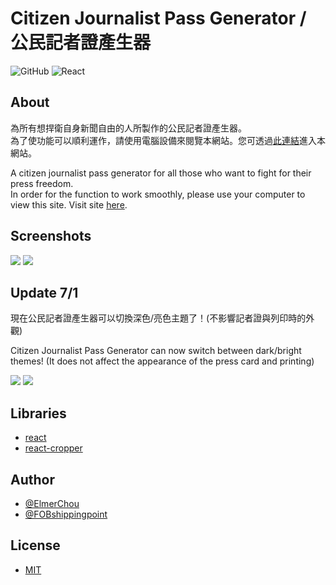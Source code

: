 # Citizen Journalist Pass Generator / 公民記者證產生器
![GitHub](https://img.shields.io/github/license/elmerchou/journalist_pass?style=for-the-badge) ![React](https://img.shields.io/badge/Made%20with-React-61DAFB?logo=React&style=for-the-badge)

## About

為所有想捍衛自身新聞自由的人所製作的公民記者證產生器。  
為了使功能可以順利運作，請使用電腦設備來閱覽本網站。您可透過[此連結](https://elmerchou.github.io/journalist_pass/)進入本網站。

A citizen journalist pass generator for all those who want to fight for their press freedom.  
In order for the function to work smoothly, please use your computer to view this site.
Visit site [here](https://elmerchou.github.io/journalist_pass/).

## Screenshots

![](https://i.imgur.com/j5s5pDu.png)
![](https://i.imgur.com/COuRFKe.png)

## Update 7/1

現在公民記者證產生器可以切換深色/亮色主題了！(不影響記者證與列印時的外觀)

Citizen Journalist Pass Generator can now switch between dark/bright themes! (It does not affect the appearance of the press card and printing)

![](https://i.imgur.com/74lpKQ0.png)
![](https://i.imgur.com/Qm5cc09.png)


## Libraries

- [react](https://www.npmjs.com/package/react)
- [react-cropper](https://www.npmjs.com/package/react-cropper)

## Author

- [@ElmerChou](https://github.com/elmerchou)
- [@FOBshippingpoint](https://github.com/FOBshippingpoint)

## License

- [MIT](https://choosealicense.com/licenses/mit/)
